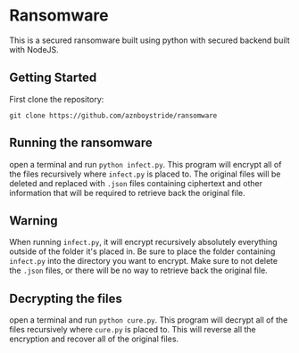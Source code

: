 # Ransomware

This is a secured ransomware built using python with secured backend built with NodeJS.

## Getting Started

First clone the repository: 
```
git clone https://github.com/aznboystride/ransomware
```

## Running the ransomware

open a terminal and run `python infect.py`. This program will encrypt all of the files recursively where `infect.py` is placed to. The original files will be deleted and replaced with `.json` files containing ciphertext and other information that will be required to retrieve back the original file.

## Warning

When running `infect.py`, it will encrypt recursively absolutely everything outside of the folder it's placed in.
Be sure to place the folder containing `infect.py` into the directory you want to encrypt. Make sure to not delete the `.json` files, or there will be no way to retrieve back the original file.

## Decrypting the files

open a terminal and run `python cure.py`. This program will decrypt all of the files recursively where `cure.py` is placed to. This will reverse all the encryption and recover all of the original files.
